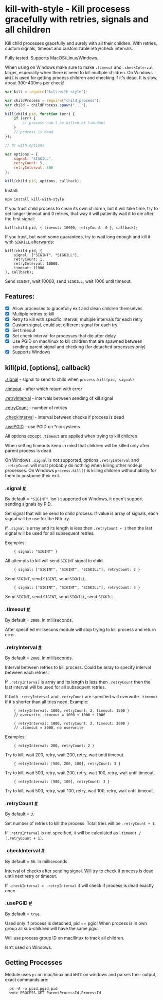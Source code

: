 # kill-with-style - Kill procesess gracefully with retries, signals and all children

Kill child processes gracefully and surely with all their children. With retries, custom signals, timeout and customizable retry/check intervals.

Fully tested. Supports MacOS/Linux/Windows.

When using on Windows make sure to make `.timeout` and `.checkInterval` larger, especially when there is need to kill multiple children. On Windows `WMIC` is used for getting process children and checking if it's dead. It is slow, about 300-400ms per check!

```javascript
var kill = require("kill-with-style");

var childProcess = require("child_process");
var child = childProcess.spawn("...");

kill(child.pid, function (err) {
    if (err) {
        // process can't be killed or timedout
    }
    // process is dead
});

// Or with options

var options = {
    signal: "SIGKILL",
    retryCount: 5,
    retryInterval: 500
};

kill(child.pid, options, callback);
```

Install:

	npm install kill-with-style

If you trust child process to clean its own children, but it will take time, try to set longer timeout and 0 retries, that way it will patiently wait it to die after the first signal:

```
kill(child.pid, { timeout: 10000, retryCount: 0 }, callback);
```

If you trust, but want some guarantees, try to wait long enough and kill it with `SIGKILL` afterwards:

```
kill(child.pid, {
    signal: ["SIGINT", "SIGKILL"],
    retryCount: 1,
    retryInterval: 10000,
    timeout: 11000
}, callback);
```

Send `SIGINT`, wait 10000, send `SIGKILL`, wait 1000 until timeout.

## Features:

 - [x] Allow processes to gracefully exit and clean children themselves 
 - [x] Multiple retries to kill
 - [x] Retry to kill with specific interval, multiple intervals for each retry
 - [x] Custom signal, could set different signal for each try
 - [x] Set timeout
 - [x] Set check interval for processes that die after delay
 - [x] Use PGID on mac/linux to kill children that are spawned between sending parent signal and checking (for detached processes only)
 - [x] Supports Windows

## kill(pid, [options], callback)

[.signal](#.signal) - signal to send to child when `process.kill(pid, signal)`

[.timeout](#.timeout) - after which return with error

[.retryInterval](#.retryInterval) - intervals between sending of kill signal

[.retryCount](#.retryCount) - number of retries

[.checkInterval](#.checkInterval) - interval between checks if process is dead

[.usePGID](#.usePGID) - use PGID on *nix systems

All options except `.timeout` are applied when trying to kill children.

When setting timeouts keep in mind that children will be killed only afrer parent process is dead.

On Windows `.signal` is not supported, options `.retryInterval` and `.retryCount` will most probably do nothing when killing other node.js processes. On Windows `process.kill()` is killing children without ability for them to postpone their exit.

### .signal <a name=".signal" href="#.signal">#</a>

By default = `"SIGINT"`. Isn't supported on Windows, it doen't support sending signals by PID.

Set signal that will be send to child process. If value is array of signals, each signal will be use for the Nth try.

If `.signal` is array and its length is less then `.retryCount + 1` then the last signal will be used for all subsequent retries.

Examples:

```
	{ signal: "SIGINT" }
```

All attempts to kill will send `SIGINT` signal to child.

```
	{ signal: ["SIGINT", "SIGINT", "SIGKILL"], retryCount: 2 }
```

Send `SIGINT`, send `SIGINT`, send `SIGKILL`.

```
	{ signal: ["SIGINT", "SIGINT", "SIGKILL"], retryCount: 3 }
```

Send `SIGINT`, send `SIGINT`, send `SIGKILL`, send `SIGKILL`.

### .timeout <a name=".timeout" href="#.timeout">#</a>

By default = `2000`. In milliseconds.

After specified millisecons module will stop trying to kill process and return error.

### .retryInterval <a name=".retryInterval" href="#.retryInterval">#</a>

By default = `2000`. In milliseconds.

Interval between retries to kill process. Could be array to specify interval between each retries.

If `.retryInterval` is array and its length is less then `.retryCount` then the last interval will be used for all subsequent retries.

If both `.retryInterval` and `.retryCount` are specified will overwrite `.timeout` if it's shorter than all tries need. Example:

```
	{ retryInterval: 1000, retryCount: 2, timeout: 1500 }
	// overwrite .timeout = 1000 + 1000 + 1000
```

```
	{ retryInterval: 1000, retryCount: 2, timeout: 3000 }
	// .timeout = 3000, no overwrite
```

Examples:

```
	{ retryInterval: 200, retryCount: 2 }
```

Try to kill, wait 200, retry, wait 200, retry, wait until timeout.

```
	{ retryInterval: [500, 200, 100], retryCount: 3 }
```

Try to kill, wait 500, retry, wait 200, retry, wait 100, retry, wait until timeout.


```
	{ retryInterval: [500, 100], retryCount: 3 }
```

Try to kill, wait 500, retry, wait 100, retry, wait 100, retry, wait until timeout.

### .retryCount <a name=".retryCount" href="#.retryCount">#</a>

By default = `3`.

Set number of retries to kill the process. Total tries will be `.retryCount + 1`.

If `.retryInterval` is not specified, it will be calculated as `.timeout / (.retryCount + 1)`.

### .checkInterval <a name=".checkInterval" href="#.checkInterval">#</a>

By default = `50`. In milliseconds.

Interval of checks after sending signal. Will try to check if process is dead until next retry or timeout.

If `.checkInterval > .retryInterval` it will check if process is dead exactly once.

### .usePGID <a name=".usePGID" href="#.usePGID">#</a>

By default = `true`.

Used only if process is detached, pid == pgid! When process is in own group all sub-children will have the same pgid.

Will use process group ID on mac/linux to track all children.

Isn't used on Windows.

## Getting Processes

Module uses `ps` on mac/linux and `WMIC` on windows and parses their output, exact commands are:

```
  ps -A -o ppid,pgid,pid
  wmic PROCESS GET ParentProcessId,ProcessId
```


